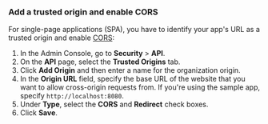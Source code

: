 ### Add a trusted origin and enable CORS

For single-page applications (SPA), you have to identify your app's URL as a trusted origin and enable [CORS](/docs/guides/enable-cors/):

1. In the Admin Console, go to **Security** > **API**.
1. On the **API** page, select the **Trusted Origins** tab.
1. Click **Add Origin** and then enter a name for the organization origin.
1. In the **Origin URL** field, specify the base URL of the website that you want to allow cross-origin requests from. If you're using the sample app, specify `http://localhost:8080`.
1. Under **Type**, select the **CORS** and **Redirect** check boxes.
1. Click **Save**.
